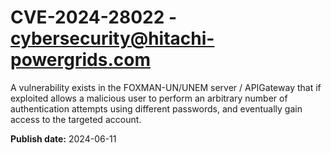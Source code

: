 # CVE-2024-28022 - cybersecurity@hitachi-powergrids.com

A vulnerability exists in the FOXMAN-UN/UNEM server / APIGateway that 
if exploited allows a malicious user to perform an arbitrary number 
of authentication attempts using different passwords, and 
eventually gain access to the targeted account.

**Publish date:** 2024-06-11
